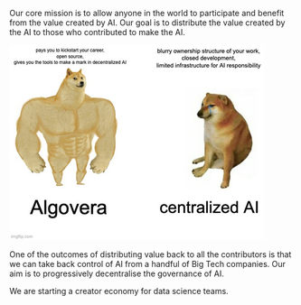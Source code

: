 Our core mission is to allow anyone in the world to participate and benefit from the value created by AI. Our goal is to distribute the value created by the AI to those who contributed to make the AI. 

![](./assets/shiba_algovera.png)


One of the outcomes of distributing value back to all the contributors is that we can take back control of AI from a handful of Big Tech companies. Our aim is to progressively decentralise the governance of AI. 

We are starting a creator economy for data science teams.

